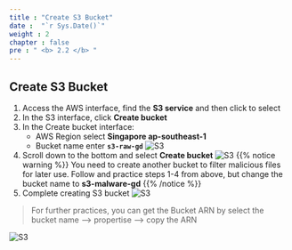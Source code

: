```yaml
---
title : "Create S3 Bucket"
date :  "`r Sys.Date()`" 
weight : 2
chapter : false
pre : " <b> 2.2 </b> "
---
```


## Create S3 Bucket
1. Access the AWS interface, find the **S3 service** and then click to select
2. In the S3 interface, click **Create bucket**
3. In the Create bucket interface:
   - AWS Region select **Singapore ap-southeast-1**
   - Bucket name enter **`s3-raw-gd`** 
![S3](/images/2.Bucket/2.1-bucket-raw.jpg?width=60pc)
4. Scroll down to the bottom and select **Create bucket**
![S3](/images/2.Bucket/2.3-create-bucket.jpg?width=60pc)
{{% notice warning %}}
You need to create another bucket to filter malicious files for later use. Follow and practice steps 1-4 from above, but change the bucket name to **s3-malware-gd**
{{% /notice %}}
1. Complete creating S3 bucket
![S3](/images/2.Bucket/2.4-2-bucket.jpg?width=60pc)

> For further practices, you can get the Bucket ARN by select the bucket name --> propertise --> copy the ARN
>
![S3](/images/2.Bucket/2.6-properties.jpg?width=60pc)
